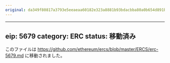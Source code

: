 ```yaml
---
original: da349f80817a3793e5eeaeaa60182e323a8881b93bdacbba80a0b654d891b690
---
```


---
eip: 5679
category: ERC
status: 移動済み
---

このファイルは https://github.com/ethereum/ercs/blob/master/ERCS/erc-5679.md に移動されました。